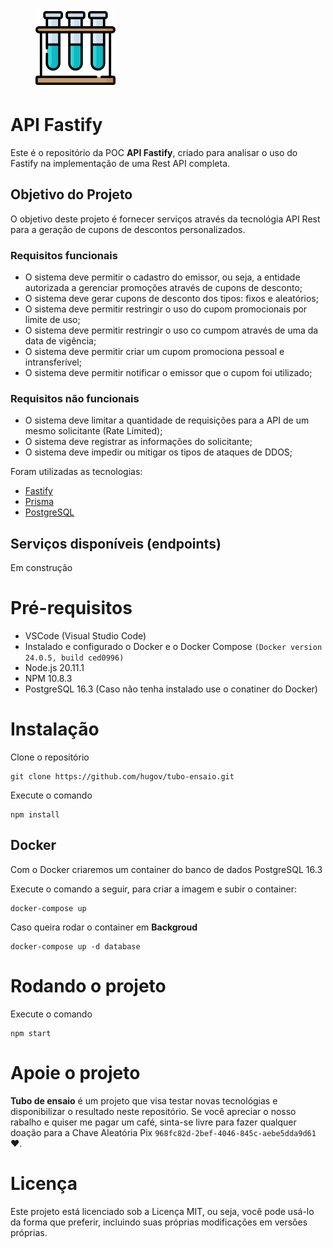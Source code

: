 <figure>
    <img src="./assets/tubo-ensaio.png" alt="CRUD com API Fastify" width="128" height="128">
</figure>

# API Fastify

Este é o repositório da POC **API Fastify**, criado para analisar o uso do Fastify na implementação de uma Rest API completa.

## Objetivo do Projeto

O objetivo deste projeto é fornecer serviços através da tecnológia API Rest para a geração de cupons de descontos personalizados.

### Requisitos funcionais

- O sistema deve permitir o cadastro do emissor, ou seja, a entidade autorizada a gerenciar promoções através de cupons de desconto;
- O sistema deve gerar cupons de desconto dos tipos: fixos e aleatórios;
- O sistema deve permitir restringir o uso do cupom promocionais por limite de uso;
- O sistema deve permitir restringir o uso co cumpom através de uma da data de vigência;
- O sistema deve permitir criar um cupom promociona pessoal e intransferível;
- O sistema deve permitir notificar o emissor que o cupom foi utilizado;

### Requisitos não funcionais

- O sistema deve limitar a quantidade de requisições para a API de um mesmo solicitante (Rate Limited);
- O sistema deve registrar as informações do solicitante;
- O sistema deve impedir ou mitigar os tipos de ataques de DDOS;

Foram utilizadas as tecnologias:
* [Fastify](https://fastify.dev/)
* [Prisma](https://www.prisma.io/)
* [PostgreSQL](https://www.postgresql.org/)

## Serviços disponíveis (endpoints)

Em construção

# Pré-requisitos

* VSCode (Visual Studio Code)
* Instalado e configurado o Docker e o Docker Compose `(Docker version 24.0.5, build ced0996)`
* Node.js 20.11.1
* NPM 10.8.3
* PostgreSQL 16.3 (Caso não tenha instalado use o conatiner do Docker)

# Instalação

Clone o repositório

```
git clone https://github.com/hugov/tubo-ensaio.git
```

Execute o comando

```
npm install
```

## Docker

Com o Docker criaremos um container do banco de dados PostgreSQL 16.3

Execute o comando a seguir, para criar a imagem e subir o container:

```
docker-compose up
```

Caso queira rodar o container em **Backgroud**

```
docker-compose up -d database
```

# Rodando o projeto

Execute o comando

```
npm start
```

# Apoie o projeto

**Tubo de ensaio** é um projeto que visa testar novas tecnológias e disponibilizar o resultado neste repositório. Se você apreciar o nosso rabalho e quiser me pagar um café, sinta-se livre para fazer qualquer doação para a Chave Aleatória Pix `968fc82d-2bef-4046-845c-aebe5dda9d61` ❤.

# Licença

Este projeto está licenciado sob a Licença MIT, ou seja, você pode usá-lo da forma que preferir, incluindo suas próprias modificações em versões próprias.